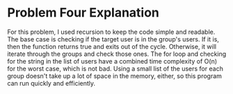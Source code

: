 # Problem Four Explanation

For this problem, I used recursion to keep the code simple and readable.
The base case is checking if the target user is in the group's users. If
it is, then the function returns true and exits out of the cycle. Otherwise,
it will iterate through the groups and check those ones. The for loop
and checking for the string in the list of users have a combined time
complexity of O(n) for the worst case, which is not bad. Using a small
list of the users for each group doesn't take up a lot of space in the
memory, either, so this program can run quickly and efficiently. 